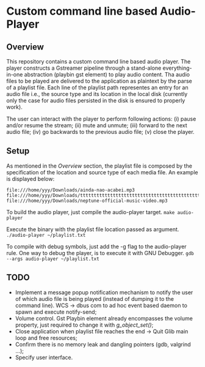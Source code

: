 # Custom command line based Audio-Player

## Overview

This repository contains a custom command line based audio player. The player constructs a Gstreamer pipeline through a stand-alone everything-in-one abstraction (playbin gst element) to play audio content.
Tha audio files to be played are delivered to the application as plaintext by the parse of a playlist file. Each line of the playlist path representes an entry for an audio file i.e., the source type and its location in the local disk (currently only the case for audio files persisted in the disk is ensured to properly work).

The user can interact with the player to perform following actions: (i) pause and/or resume the stream; (ii) mute and unmute; (iii) forward to the next audio file; (iv) go backwards to the previous audio file; (v) close the player.

## Setup

As mentioned in the *Overview* section, the playlist file is composed by the specification of the location and source type of each media file. An example is displayed below:

```
file:///home/yyy/Downloads/ainda-nao-acabei.mp3
file:///home/yyy/Downloads/tttttttttttttttttttttttttttttttttttttttttttttttttttttttttttttttttttestmediafilelen.mp3
file:///home/yyy/Downloads/neptune-official-music-video.mp3
```

To build the audio player, just compile the audio-player target.
``` make audio-player ```

Execute the binary with the playlist file location passed as argument.
``` ./audio-player ~/playlist.txt ```

To compile with debug symbols, just add the -g flag to the audio-player rule.
One way to debug the player, is to execute it with GNU Debugger.
``` gdb --args audio-player ~/playlist.txt ```

## TODO

* Implement a message popup notification mechanism to notify the user of which audio file is being played (instead of dumping it to the command line). WCS -> dbus com to ad hoc event based daemon to spawn and execute notify-send;
* Volume control. Gst Playbin element already encompasses the volume property, just required to change it with *g_object_set()*;
* Close application when playlist file reaches the end -> Quit Glib main loop and free resources;
* Confirm there is no memory leak and dangling pointers (gdb, valgrind ...);
* Specify user interface.
